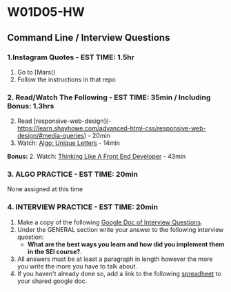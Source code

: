 # W01D05-HW

## Command Line / Interview Questions

### 1.Instagram Quotes - EST TIME: 1.5hr

1. Go to [Mars()
2. Follow the instructions in that repo


### 2. Read/Watch The Following - EST TIME: 35min / Including Bonus: 1.3hrs
2. Read [responsive-web-design](- https://learn.shayhowe.com/advanced-html-css/responsive-web-design/#media-queries) - 20min
4. Watch: [Algo: Unique Letters](https://www.youtube.com/watch?v=EqOd0q_86M8) - 14min


**Bonus:**
2. Watch: [Thinking Like A Front End Developer](https://css-tricks.com/video-screencasts/169-how-to-think-like-a-front-end-developer/) - 43min


### 3. ALGO PRACTICE - EST TIME: 20min

None assigned at this time


### 4.  INTERVIEW PRACTICE - EST TIME: 20min

1.  Make a copy of the following [Google Doc of Interview Questions](https://docs.google.com/document/d/1OWT-tXtIefyneMk6hk3s-gz4wyQx21NapFQ0xfq9JvI/edit?usp=sharing).
2. Under the GENERAL section write your answer to the following interview question: 
   - **What are the best ways you learn and how did you implement them in the SEI course?**.
3. All answers must be at least a paragraph in length however the more you write the more you have to talk about.
4. If you haven't already done so, add a link to the following [spreadheet](https://docs.google.com/spreadsheets/d/1S9-poFULhpext3xjNmuU1g-raZGKkFrODEACrIRFLi0/edit#gid=0) to your shared google doc.
